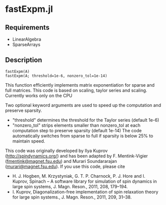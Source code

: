 # fastExpm.jl

## Requirements

- LinearAlgebra 
- SparseArrays

## Description

    fastExpm(A)
    fastExpm(A; threshold=1e-6, nonzero_tol=1e-14)

 This function efficiently implements matrix exponentiation for sparse and full matrices.
 This code is based on scaling, taylor series and scaling.
 Currently works only on the CPU

 Two optional keyword arguments are used to speed up the computation and preserve sparsity.
- "threshold" determines the threshold for the Taylor series (default 1e-6)
- "nonzero_tol" strips elements smaller than nonzero_tol at each computation step to preserve sparsity (default 1e-14)
 The code automatically switches from sparse to full if sparsity is below 25% to maintain speed.

 This code was originally developed by Ilya Kuprov (http://spindynamics.org/) and has been adapted by F. Mentink-Vigier (fmentink@magnet.fsu.edu)
 and Murari Soundararajan (murari@magnet.fsu.edu). If you use this code, please cite
  - H. J. Hogben, M. Krzystyniak, G. T. P. Charnock, P. J. Hore and I. Kuprov, Spinach – A software library for simulation of spin dynamics in large spin systems, J. Magn. Reson., 2011, 208, 179–194.
  - I. Kuprov, Diagonalization-free implementation of spin relaxation theory for large spin systems., J. Magn. Reson., 2011, 209, 31–38.
